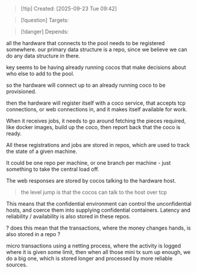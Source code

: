 
>[!tip] Created: [2025-09-23 Tue 09:42]

>[!question] Targets: 

>[!danger] Depends: 

all the hardware that connects to the pool needs to be registered somewhere.
our primary data structure is a repo, since we believe we can do any data structure in there.

key seems to be having already running cocos that make decisions about who else to add to the pool.

so the hardware will connect up to an already running coco to be provisioned.

then the hardware will register itself with a coco service, that accepts tcp connections, or web connections in, and it makes itself available for work.

When it receives jobs, it needs to go around fetching the pieces required, like docker images, build up the coco, then report back that the coco is ready.

All these registrations and jobs are stored in repos, which are used to track the state of a given machine.

It could be one repo per machine, or one branch per machine - just something to take the central load off.

The web responses are stored by cocos talking to the hardware host.

> the level jump is that the cocos can talk to the host over tcp

This means that the confidential environment can control the unconfidential hosts, and coerce them into supplying confidential containers.
Latency and reliability / availability is also stored in these repos.

? does this mean that the transactions, where the money changes hands, is also stored in a repo ?

micro transactions using a netting process, where the activity is logged where it is given some limit, then when all those mini tx sum up enough, we do a big one, which is stored longer and processed by more reliable sources.